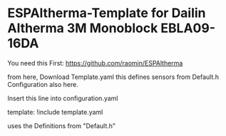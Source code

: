 # ESPAltherma-Template for Dailin Altherma 3M Monoblock EBLA09-16DA

You need this First:
https://github.com/raomin/ESPAltherma


from here, Download Template.yaml this defines sensors from Default.h Configuration also here. 

Insert this line into configuration.yaml

template: !include template.yaml 

uses the Definitions from "Default.h"

